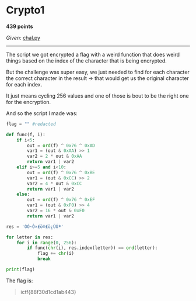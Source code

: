 # Crypto1

**439 points**

*Given:* [chal.py]()

___

The script we got encrypted a flag with a weird function that does weird things based on the index of the character that is being encrypted.

But the challenge was super easy, we just needed to find for each character the correct character in the result -> that would get us the original character for each index.

It just means cycling 256 values and one of those is bout to be the right one for the encryption.

And so the script I made was:

```python
flag = "" #redacted

def func(f, i):
    if i<5:
        out = ord(f) ^ 0x76 ^ 0xAD
        var1 = (out & 0xAA) >> 1
        var2 = 2 * out & 0xAA
        return var1 | var2 
    elif i>=5 and i<10:
        out = ord(f) ^ 0x76 ^ 0xBE
        var1 = (out & 0xCC) >> 2
        var2 = 4 * out & 0xCC
        return var1 | var2
    else:
        out = ord(f) ^ 0x76 ^ 0xEF
        var1 = (out & 0xF0) >> 4
        var2 = 16 * out & 0xF0
        return var1 | var2

res = 'ÓÓ~Ô×£ö®£ö¿ÚÚª'

for letter in res:
    for i in range(0, 256):
        if func(chr(i), res.index(letter)) == ord(letter):
            flag += chr(i)
            break

print(flag)
```

The flag is:

> ictf{88f30d1cd1ab443}
